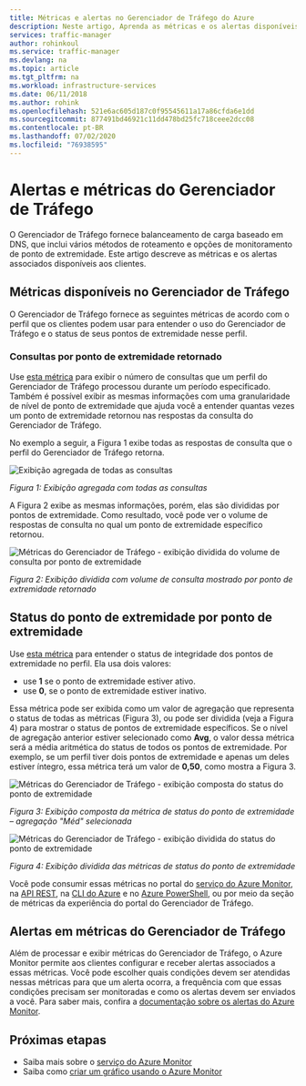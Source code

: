 ```yaml
---
title: Métricas e alertas no Gerenciador de Tráfego do Azure
description: Neste artigo, Aprenda as métricas e os alertas disponíveis para o Gerenciador de tráfego no Azure.
services: traffic-manager
author: rohinkoul
ms.service: traffic-manager
ms.devlang: na
ms.topic: article
ms.tgt_pltfrm: na
ms.workload: infrastructure-services
ms.date: 06/11/2018
ms.author: rohink
ms.openlocfilehash: 521e6ac605d187c0f95545611a17a86cfda6e1dd
ms.sourcegitcommit: 877491bd46921c11dd478bd25fc718ceee2dcc08
ms.contentlocale: pt-BR
ms.lasthandoff: 07/02/2020
ms.locfileid: "76938595"
---
```

# <a name="traffic-manager-metrics-and-alerts"></a>Alertas e métricas do Gerenciador de Tráfego

O Gerenciador de Tráfego fornece balanceamento de carga baseado em DNS, que inclui vários métodos de roteamento e opções de monitoramento de ponto de extremidade. Este artigo descreve as métricas e os alertas associados disponíveis aos clientes. 

## <a name="metrics-available-in-traffic-manager"></a>Métricas disponíveis no Gerenciador de Tráfego 

O Gerenciador de Tráfego fornece as seguintes métricas de acordo com o perfil que os clientes podem usar para entender o uso do Gerenciador de Tráfego e o status de seus pontos de extremidade nesse perfil.  

### <a name="queries-by-endpoint-returned"></a>Consultas por ponto de extremidade retornado
Use [esta métrica](../azure-monitor/platform/metrics-supported.md) para exibir o número de consultas que um perfil do Gerenciador de Tráfego processou durante um período especificado. Também é possível exibir as mesmas informações com uma granularidade de nível de ponto de extremidade que ajuda você a entender quantas vezes um ponto de extremidade retornou nas respostas da consulta do Gerenciador de Tráfego.

No exemplo a seguir, a Figura 1 exibe todas as respostas de consulta que o perfil do Gerenciador de Tráfego retorna. 

  
![Exibição agregada de todas as consultas](./media/traffic-manager-metrics-alerts/traffic-manager-metrics-queries-aggregate-view.png)

*Figura 1: Exibição agregada com todas as consultas*
  
A Figura 2 exibe as mesmas informações, porém, elas são divididas por pontos de extremidade. Como resultado, você pode ver o volume de respostas de consulta no qual um ponto de extremidade específico retornou.

![Métricas do Gerenciador de Tráfego - exibição dividida do volume de consulta por ponto de extremidade](./media/traffic-manager-metrics-alerts/traffic-manager-metrics-query-volume-per-endpoint.png)

*Figura 2: Exibição dividida com volume de consulta mostrado por ponto de extremidade retornado*

## <a name="endpoint-status-by-endpoint"></a>Status do ponto de extremidade por ponto de extremidade
Use [esta métrica](../azure-monitor/platform/metrics-supported.md#microsoftnetworktrafficmanagerprofiles) para entender o status de integridade dos pontos de extremidade no perfil. Ela usa dois valores:
 - use **1** se o ponto de extremidade estiver ativo.
 - use **0**, se o ponto de extremidade estiver inativo.

Essa métrica pode ser exibida como um valor de agregação que representa o status de todas as métricas (Figura 3), ou pode ser dividida (veja a Figura 4) para mostrar o status de pontos de extremidade específicos. Se o nível de agregação anterior estiver selecionado como **Avg**, o valor dessa métrica será a média aritmética do status de todos os pontos de extremidade. Por exemplo, se um perfil tiver dois pontos de extremidade e apenas um deles estiver íntegro, essa métrica terá um valor de **0,50**, como mostra a Figura 3. 


![Métricas do Gerenciador de Tráfego - exibição composta do status do ponto de extremidade](./media/traffic-manager-metrics-alerts/traffic-manager-metrics-endpoint-status-composite-view.png)

*Figura 3: Exibição composta da métrica de status do ponto de extremidade – agregação "Méd" selecionada*


![Métricas do Gerenciador de Tráfego - exibição dividida do status do ponto de extremidade](./media/traffic-manager-metrics-alerts/traffic-manager-metrics-endpoint-status-split-view.png)

*Figura 4: Exibição dividida das métricas de status do ponto de extremidade*

Você pode consumir essas métricas no portal do [serviço do Azure Monitor](../azure-monitor/platform/metrics-supported.md), na [API REST](https://docs.microsoft.com/rest/api/monitor/), na [CLI do Azure](https://docs.microsoft.com/cli/azure/monitor) e no [Azure PowerShell](https://docs.microsoft.com/powershell/module/az.applicationinsights), ou por meio da seção de métricas da experiência do portal do Gerenciador de Tráfego.

## <a name="alerts-on-traffic-manager-metrics"></a>Alertas em métricas do Gerenciador de Tráfego
Além de processar e exibir métricas do Gerenciador de Tráfego, o Azure Monitor permite aos clientes configurar e receber alertas associados a essas métricas. Você pode escolher quais condições devem ser atendidas nessas métricas para que um alerta ocorra, a frequência com que essas condições precisam ser monitoradas e como os alertas devem ser enviados a você. Para saber mais, confira a [documentação sobre os alertas do Azure Monitor](../monitoring-and-diagnostics/monitor-alerts-unified-usage.md).

## <a name="next-steps"></a>Próximas etapas
- Saiba mais sobre o [serviço do Azure Monitor](../azure-monitor/platform/metrics-supported.md)
- Saiba como [criar um gráfico usando o Azure Monitor](../azure-monitor/platform/metrics-getting-started.md#create-your-first-metric-chart)
